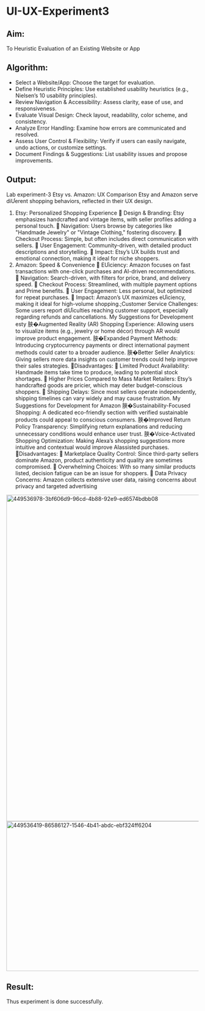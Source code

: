 # UI-UX-Experiment3

## Aim:
To Heuristic Evaluation of an Existing Website or App
## Algorithm:
- Select a Website/App: Choose the target for evaluation.
- Define Heuristic Principles: Use established usability heuristics (e.g., Nielsen’s 10 usability principles).
- Review Navigation & Accessibility: Assess clarity, ease of use, and responsiveness.
- Evaluate Visual Design: Check layout, readability, color scheme, and consistency.
- Analyze Error Handling: Examine how errors are communicated and resolved.
- Assess User Control & Flexibility: Verify if users can easily navigate, undo actions, or customize settings.
- Document Findings & Suggestions: List usability issues and propose improvements.
## Output:
 Lab experiment-3
Etsy vs. Amazon: UX Comparison
Etsy and Amazon serve diƯerent shopping behaviors, reflected in their UX design.
1. Etsy: Personalized Shopping Experience
 Design & Branding: Etsy emphasizes handcrafted and vintage items, with seller profiles adding a personal touch.
 Navigation: Users browse by categories like "Handmade Jewelry" or "Vintage Clothing," fostering discovery.
 Checkout Process: Simple, but often includes direct communication with sellers.
 User Engagement: Community-driven, with detailed product descriptions and storytelling.
 Impact: Etsy’s UX builds trust and emotional connection, making it ideal for niche shoppers.
2. Amazon: Speed & Convenience
 EƯiciency: Amazon focuses on fast transactions with one-click purchases and AI-driven recommendations.
 Navigation: Search-driven, with filters for price, brand, and delivery speed.
 Checkout Process: Streamlined, with multiple payment options and Prime benefits.
 User Engagement: Less personal, but optimized for repeat purchases.
 Impact: Amazon’s UX maximizes eƯiciency, making it ideal for high-volume shopping.;Customer Service Challenges: Some
users report diƯiculties reaching customer support, especially regarding refunds and cancellations.
My Suggestions for Development esty
脥�Augmented Reality (AR) Shopping Experience: Allowing users to visualize items (e.g., jewelry or home décor) through AR would
improve product engagement.
脥�Expanded Payment Methods: Introducing cryptocurrency payments or direct international payment methods could cater to a
broader audience.
脥�Better Seller Analytics: Giving sellers more data insights on customer trends could help improve their sales strategies.
Disadvantages:
 Limited Product Availability: Handmade items take time to produce, leading to potential stock shortages.
 Higher Prices Compared to Mass Market Retailers: Etsy’s handcrafted goods are pricier, which may deter budget-conscious
shoppers.
 Shipping Delays: Since most sellers operate independently, shipping timelines can vary widely and may cause frustration.
My Suggestions for Development for Amazon
脥�Sustainability-Focused Shopping: A dedicated eco-friendly section with verified sustainable products could appeal to conscious
consumers.
脥�Improved Return Policy Transparency: Simplifying return explanations and reducing unnecessary conditions would enhance user
trust.
脥�Voice-Activated Shopping Optimization: Making Alexa’s shopping suggestions more intuitive and contextual would improve AIassisted purchases.
Disadvantages:
 Marketplace Quality Control: Since third-party sellers dominate Amazon, product authenticity and quality are sometimes
compromised.
 Overwhelming Choices: With so many similar products listed, decision fatigue can be an issue for shoppers.
 Data Privacy Concerns: Amazon collects extensive user data, raising concerns about privacy and targeted advertising
<img width="1221" height="854" alt="449536978-3bf606d9-96cd-4b88-92e9-ed6574bdbb08" src="https://github.com/user-attachments/assets/98005b96-b522-4281-a5de-5939d1ed1db6" />
<img width="622" height="392" alt="449536419-86586127-1546-4b41-abdc-ebf324ff6204" src="https://github.com/user-attachments/assets/b82b2f96-3f7b-466e-a6fe-4fea1258da5b" />



## Result:
Thus experiment is done successfully.
